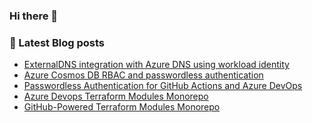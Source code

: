 ### Hi there 👋

### 📖 Latest Blog posts
<!-- CLOUDCHRONICLES:START -->
- [ExternalDNS integration with Azure DNS using workload identity](https://cloudchronicles.blog/blog/ExternalDNS-integration-with-Azure-DNS-using-workload-identity/)
- [Azure Cosmos DB RBAC and passwordless authentication](https://cloudchronicles.blog/blog/Azure-Cosmos-DB-RBAC-and-passwordless-authentication/)
- [Passwordless Authentication for GitHub Actions and Azure DevOps](https://cloudchronicles.blog/blog/Passwordless-Authentication-for-GitHub-Actions-and-Azure-DevOps/)
- [Azure Devops Terraform Modules Monorepo](https://cloudchronicles.blog/blog/Azure-DevOps-Terraform-Modules-Monorepo/)
- [GitHub-Powered Terraform Modules Monorepo](https://cloudchronicles.blog/blog/GitHub-Powered-Terraform-Modules-Monorepo/)
<!-- CLOUDCHRONICLES:END -->
